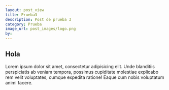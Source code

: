 ```yaml
---
layout: post_view
title: Prueba3
description: Post de prueba 3
category: Prueba
image_url: post_images/logo.png
by:
---
```


Hola
------

Lorem ipsum dolor sit amet, consectetur adipisicing elit. Unde blanditiis perspiciatis ab veniam tempora, possimus cupiditate molestiae explicabo rem velit voluptates, cumque expedita ratione! Eaque cum nobis voluptatum animi facere.

